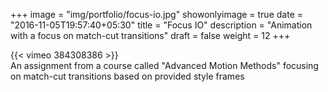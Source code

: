 +++
image = "img/portfolio/focus-io.jpg"
showonlyimage = true
date = "2016-11-05T19:57:40+05:30"
title = "Focus IO"
description = "Animation with a focus on match-cut transitions"
draft = false
weight = 12
+++

{{< vimeo 384308386 >}}  
An assignment from a course called "Advanced Motion Methods" focusing on match-cut transitions based on provided style frames